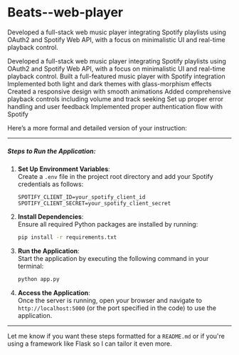 # Beats--web-player
Developed a full-stack web music player integrating Spotify playlists using OAuth2 and Spotify Web API, with a focus on minimalistic UI and real-time playback control.

Developed a full-stack web music player integrating Spotify playlists using OAuth2 and Spotify Web API, with a focus on minimalistic UI and real-time playback control.
Built a full-featured music player with Spotify integration
Implemented both light and dark themes with glass-morphism effects
Created a responsive design with smooth animations
Added comprehensive playback controls including volume and track seeking
Set up proper error handling and user feedback
Implemented proper authentication flow with Spotify

Here’s a more formal and detailed version of your instruction:

---

##### Steps to Run the Application:

1. **Set Up Environment Variables**:  
   Create a `.env` file in the project root directory and add your Spotify credentials as follows:
   ```
   SPOTIFY_CLIENT_ID=your_spotify_client_id
   SPOTIFY_CLIENT_SECRET=your_spotify_client_secret
   ```

2. **Install Dependencies**:  
   Ensure all required Python packages are installed by running:
   ```bash
   pip install -r requirements.txt
   ```

3. **Run the Application**:  
   Start the application by executing the following command in your terminal:
   ```bash
   python app.py
   ```

4. **Access the Application**:  
   Once the server is running, open your browser and navigate to `http://localhost:5000` (or the port specified in the code) to use the application.

---

Let me know if you want these steps formatted for a `README.md` or if you're using a framework like Flask so I can tailor it even more.
